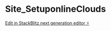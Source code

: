 # Site_SetuponlineClouds

[Edit in StackBlitz next generation editor ⚡️](https://stackblitz.com/~/github.com/EdsonTech/Site_SetuponlineClouds)